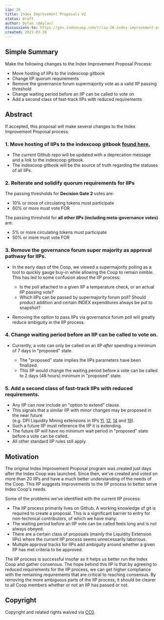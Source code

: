 ```yaml
---
iip: 26
title: Index Improvement Proposals V2
status: Draft
author: Dylan (@dylan)
discussions-to: https://gov.indexcoop.com/t/iip-26-index-improvement-proposals-v2/1116
created: 2021-03-30
---
```


## Simple Summary

Make the following changes to the Index Improvement Proposal Process:

- Move hosting of IIPs to the indexcoop gitbook
- Change IIP quorum requirements
- Remove the governance forum supermajority vote as a valid IIP passing threshold
- Change waiting period before an IIP can be called to vote on
- Add a second class of fast-track IIPs with reduced requirements

## Abstract

If accepted, this proposal will make several changes to the Index Improvement Proposal process.

### 1. Move hosting of IIPs to the indexcoop gitbook [found here.](https://docs.indexcoop.com/)

- The current Github repo will be updated with a deprecation message and a link to the indexcoop gitbook.
- The indexcoop gitbook will be the source of truth regarding the statuses of all IIPs.

### 2. Reiterate and solidify quorum requirements for IIPs

The passing thresholds for **Decision Gate 2** votes are:

- 10% or more of circulating tokens must participate
- 60% or more must vote FOR

The passing threshold for **all other IIPs (including meta-governance votes)** are:

- 5% or more circulating tokens must participate
- 50% or more must vote FOR

### 3. Remove the governance forum super majority as approval pathway for IIPs.

- In the early days of the Coop, we viewed a supermajority polling as a tool to quickly gauge buy-in while allowing the Coop to remain nimble. This has led to some confusion about the IIP process:

  - Is the poll attached to a given IIP a temperature check, or an actual IIP passing vote?
  - Which IIPs can be passed by supermajority forum poll? Should product addition and certain INDEX expenditures always be put to snapshot?

- Removing the option to pass IIPs via governance forum poll will greatly reduce ambiguity in the IIP process.

### 4. Change waiting period before an IIP can be called to vote on.

- Currently, a vote can only be called on an IIP _after_ spending a minimum of 7 days in "proposed" state.

  - The "proposed" state implies the IIPs parameters have been finalized.
  - This IIP would change the waiting period before a vote can be called to 2 days (48 hours) minimum in "proposed" state.

### 5. Add a second class of fast-track IIPs with reduced requirements.

- Any IIP can now include an "option to extend" clause.
- This signals that a similar IIP with minor changes may be proposed in the near future  
  (e.g. DPI Liquidity Mining extensions in IIPs [11](https://github.com/SetProtocol/IIPS/blob/master/IIPS/iip-011.md), [12](https://github.com/SetProtocol/IIPS/blob/master/IIPS/iip-012.md), [14](https://github.com/SetProtocol/IIPS/blob/master/IIPS/iip-014.md) and [19](https://github.com/SetProtocol/IIPS/blob/master/IIPS/iip-019.md)).
- Such a future IIP must reference the IIP it is extending.
- The future IIP will have no minimum wait period in "proposed" state before a vote can be called.
- All other standard IIP rules still apply.

## Motivation

The original Index Improvement Proposal program was created just days after the Index Coop was launched. Since then, we’ve created and voted on more than 20 IIPs and have a much better understanding of the needs of the Coop. This IIP suggests improvements to the IIP process to better serve Index Coop's needs.

Some of the problems we've identified with the current IIP process:

- The IIP process primarily lives on Github. A working knowledge of git is required to create a proposal. This is a significant barrier to entry for non-technical contributors, of which we have many.
- The waiting period before an IIP vote can be called feels long and is not always obeyed.
- There are a certain class of proposals (mainly the Liquidity Extension IIPs) where the current IIP process seems unnecessarily laborious.
- Multiple approval tracks for IIPs add ambiguity around whether a given IIP has met criteria to be approved.

The IIP process is successful insofar as it helps us better run the Index Coop and gather consensus. The hope behind this IIP is that by agreeing to reduced requirements for the IIP process, we can get higher compliance with the remaining requirements that are critical to reaching consensus. By removing the more ambiguous parts of the IIP process, it should be clearer to all Coop members whether or not an IIP has passed or not.

## Copyright

Copyright and related rights waived via [CC0](https://creativecommons.org/publicdomain/zero/1.0/).
